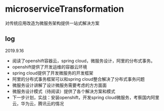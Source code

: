 # microserviceTransformation
对传统应用改造为微服务架构提供一站式解决方案
## log
2019.9.16
- 阅读了openshift容器云，spring cloud，微服务设计，阿里的分布式事务。
- openshift提供了开发运维的容器云环境
- spring cloud提供了开发微服务的开发框架
- 阿里的分布式事务框架可以和spring cloud整合解决了分布式事务问题
- 微服务设计讲解了设计微服务需要考虑的方方面面
- 微服务设计模式（待阅读）提供了各个解决方案和模式
- 下一步计划，实战：安装openshift，开发spring cloud微服务，考察国内阿里云，华为云，腾讯云的情况
